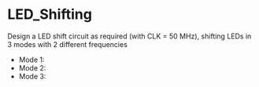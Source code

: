 # LED_Shifting

Design a LED shift circuit as required (with CLK = 50 MHz), shifting LEDs in 3 modes with 2 different frequencies
- Mode 1:
- Mode 2:
- Mode 3: 
